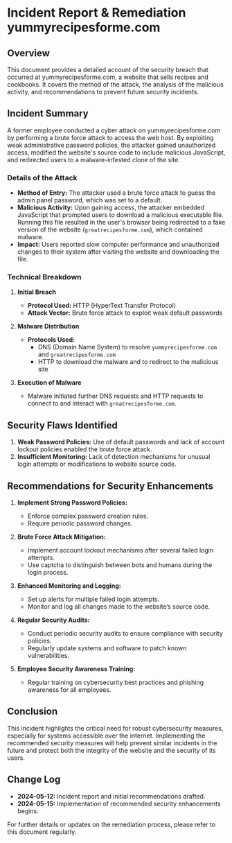 # Incident Report & Remediation yummyrecipesforme.com

## Overview

This document provides a detailed account of the security breach that occurred at yummyrecipesforme.com, a website that sells recipes and cookbooks. It covers the method of the attack, the analysis of the malicious activity, and recommendations to prevent future security incidents.

## Incident Summary

A former employee conducted a cyber attack on yummyrecipesforme.com by performing a brute force attack to access the web host. By exploiting weak administrative password policies, the attacker gained unauthorized access, modified the website's source code to include malicious JavaScript, and redirected users to a malware-infested clone of the site.

### Details of the Attack

- **Method of Entry:** The attacker used a brute force attack to guess the admin panel password, which was set to a default.
- **Malicious Activity:** Upon gaining access, the attacker embedded JavaScript that prompted users to download a malicious executable file. Running this file resulted in the user's browser being redirected to a fake version of the website (`greatrecipesforme.com`), which contained malware.
- **Impact:** Users reported slow computer performance and unauthorized changes to their system after visiting the website and downloading the file.

### Technical Breakdown

1. **Initial Breach**
   - **Protocol Used:** HTTP (HyperText Transfer Protocol)
   - **Attack Vector:** Brute force attack to exploit weak default passwords

2. **Malware Distribution**
   - **Protocols Used:** 
     - DNS (Domain Name System) to resolve `yummyrecipesforme.com` and `greatrecipesforme.com`
     - HTTP to download the malware and to redirect to the malicious site

3. **Execution of Malware**
   - Malware initiated further DNS requests and HTTP requests to connect to and interact with `greatrecipesforme.com`.

## Security Flaws Identified

1. **Weak Password Policies:** Use of default passwords and lack of account lockout policies enabled the brute force attack.
2. **Insufficient Monitoring:** Lack of detection mechanisms for unusual login attempts or modifications to website source code.

## Recommendations for Security Enhancements

1. **Implement Strong Password Policies:**
   - Enforce complex password creation rules.
   - Require periodic password changes.

2. **Brute Force Attack Mitigation:**
   - Implement account lockout mechanisms after several failed login attempts.
   - Use captcha to distinguish between bots and humans during the login process.

3. **Enhanced Monitoring and Logging:**
   - Set up alerts for multiple failed login attempts.
   - Monitor and log all changes made to the website’s source code.

4. **Regular Security Audits:**
   - Conduct periodic security audits to ensure compliance with security policies.
   - Regularly update systems and software to patch known vulnerabilities.

5. **Employee Security Awareness Training:**
   - Regular training on cybersecurity best practices and phishing awareness for all employees.

## Conclusion

This incident highlights the critical need for robust cybersecurity measures, especially for systems accessible over the internet. Implementing the recommended security measures will help prevent similar incidents in the future and protect both the integrity of the website and the security of its users.

## Change Log

- **2024-05-12:** Incident report and initial recommendations drafted.
- **2024-05-15:** Implementation of recommended security enhancements begins.

For further details or updates on the remediation process, please refer to this document regularly.
